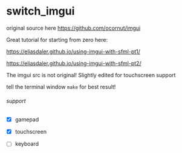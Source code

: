 # switch_imgui

original source here https://github.com/ocornut/imgui

Great tutorial for starting from zero here:

https://eliasdaler.github.io/using-imgui-with-sfml-pt1/

https://eliasdaler.github.io/using-imgui-with-sfml-pt2/

The imgui src is not original! Slightly edited for touchscreen support

tell the terminal window ```make``` for best result!

###### support
- [x] gamepad

- [x] touchscreen

- [ ] keyboard
